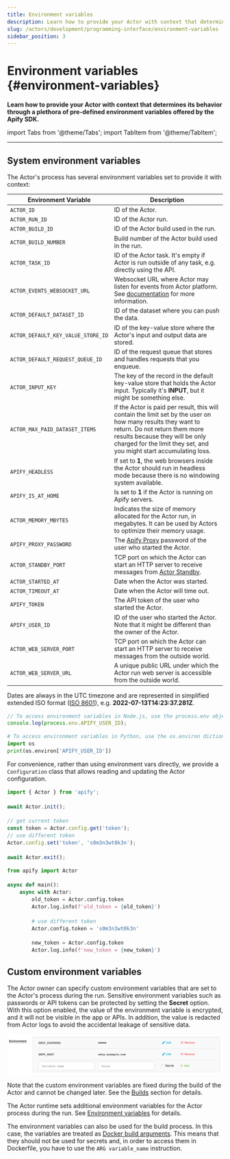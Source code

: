```yaml
---
title: Environment variables
description: Learn how to provide your Actor with context that determines its behavior through a plethora of pre-defined environment variables offered by the Apify SDK.
slug: /actors/development/programming-interface/environment-variables
sidebar_position: 3
---
```


# Environment variables {#environment-variables}

**Learn how to provide your Actor with context that determines its behavior through a plethora of pre-defined environment variables offered by the Apify SDK.**

import Tabs from '@theme/Tabs';
import TabItem from '@theme/TabItem';

---

## System environment variables

The Actor's process has several environment variables set to provide it with context:

| Environment Variable               | Description                                                                                                                                                                                                                                            |
|------------------------------------|--------------------------------------------------------------------------------------------------------------------------------------------------------------------------------------------------------------------------------------------------------|
| `ACTOR_ID`                         | ID of the Actor.                                                                                                                                                                                                                                       |
| `ACTOR_RUN_ID`                     | ID of the Actor run.                                                                                                                                                                                                                                   |
| `ACTOR_BUILD_ID`                   | ID of the Actor build used in the run.                                                                                                                                                                                                                 |
| `ACTOR_BUILD_NUMBER`               | Build number of the Actor build used in the run.                                                                                                                                                                                                       |
| `ACTOR_TASK_ID`                    | ID of the Actor task. It's empty if Actor is run outside of any task, e.g. directly using the API.                                                                                                                                                     |
| `ACTOR_EVENTS_WEBSOCKET_URL`       | Websocket URL where Actor may listen for events from Actor platform. See [documentation](/sdk/js/api/apify/class/PlatformEventManager) for more information.                                                                                           |
| `ACTOR_DEFAULT_DATASET_ID`         | ID of the dataset where you can push the data.                                                                                                                                                                                                         |
| `ACTOR_DEFAULT_KEY_VALUE_STORE_ID` | ID of the key-value store where the Actor's input and output data are stored.                                                                                                                                                                          |
| `ACTOR_DEFAULT_REQUEST_QUEUE_ID`   | ID of the request queue that stores and handles requests that you enqueue.                                                                                                                                                                             |
| `ACTOR_INPUT_KEY`                  | The key of the record in the default key-value store that holds the Actor input. Typically it's **INPUT**, but it might be something else.                                                                                                             |
| `ACTOR_MAX_PAID_DATASET_ITEMS`     | If the Actor is paid per result, this will contain the limit set by the user on how many results they want to return. Do not return them more results because they will be only charged for the limit they set, and you might start accumulating loss. |
| `APIFY_HEADLESS`                   | If set to **1**, the web browsers inside the Actor should run in headless mode because there is no windowing system available.                                                                                                                         |
| `APIFY_IS_AT_HOME`                 | Is set to **1** if the Actor is running on Apify servers.                                                                                                                                                                                              |
| `ACTOR_MEMORY_MBYTES`              | Indicates the size of memory allocated for the Actor run, in megabytes. It can be used by Actors to optimize their memory usage.                                                                                                                       |
| `APIFY_PROXY_PASSWORD`             | The [Apify Proxy](../../../proxy/index.md) password of the user who started the Actor.                                                                                                                                                                 |
| `ACTOR_STANDBY_PORT`               | TCP port on which the Actor can start an HTTP server to receive messages from [Actor Standby](./actor_standby.md). |
| `ACTOR_STARTED_AT`                 | Date when the Actor was started.                                                                                                                                                                                                                       |
| `ACTOR_TIMEOUT_AT`                 | Date when the Actor will time out.                                                                                                                                                                                                                     |
| `APIFY_TOKEN`                      | The API token of the user who started the Actor.                                                                                                                                                                                                       |
| `APIFY_USER_ID`                    | ID of the user who started the Actor. Note that it might be different than the owner of the Actor.                                                                                                                                                     |
| `ACTOR_WEB_SERVER_PORT`            | TCP port on which the Actor can start an HTTP server to receive messages from the outside world.                                                                                                                                                       |
| `ACTOR_WEB_SERVER_URL`             | A unique public URL under which the Actor run web server is accessible from the outside world.                                                                                                                                                         |

<!-- vale Microsoft.RangeFormat = NO -->
Dates are always in the UTC timezone and are represented in simplified extended ISO format ([ISO 8601](https://en.wikipedia.org/wiki/ISO_8601)), e.g. **2022-07-13T14:23:37.281Z**.
<!-- vale Microsoft.RangeFormat = YES -->

<Tabs groupId="main">
<TabItem value="JavaScript" label="JavaScript">

```js
// To access environment variables in Node.js, use the process.env object
console.log(process.env.APIFY_USER_ID);
```

</TabItem>
<TabItem value="Python" label="Python">

```python
# To access environment variables in Python, use the os.environ dictionary:
import os
print(os.environ['APIFY_USER_ID'])
```

</TabItem>
</Tabs>

For convenience, rather than using environment vars directly, we provide a `Configuration` class
that allows reading and updating the Actor configuration.

<Tabs groupId="main">
<TabItem value="JavaScript" label="JavaScript">

```js
import { Actor } from 'apify';

await Actor.init();

// get current token
const token = Actor.config.get('token');
// use different token
Actor.config.set('token', 's0m3n3wt0k3n');

await Actor.exit();
```

</TabItem>
<TabItem value="Python" label="Python">

```python
from apify import Actor

async def main():
    async with Actor:
        old_token = Actor.config.token
        Actor.log.info(f'old_token = {old_token}')

        # use different token
        Actor.config.token = 's0m3n3wt0k3n'

        new_token = Actor.config.token
        Actor.log.info(f'new_token = {new_token}')
```

</TabItem>
</Tabs>

## [](#custom-environment-variables)Custom environment variables

The Actor owner can specify custom environment variables that are set to the Actor's process during the run. Sensitive environment variables such as passwords or API tokens can be protected by setting the **Secret** option. With this option enabled, the value of the environment variable is encrypted, and it will not be visible in the app or APIs. In addition, the value is redacted from Actor logs to avoid the accidental leakage of sensitive data.

![Custom environment variables](./images/environment-vatiables-source.png)

Note that the custom environment variables are fixed during the build of the Actor and cannot be changed later. See the [Builds](../builds_and_runs/builds.md) section for details.

The Actor runtime sets additional environment variables for the Actor process during the run. See [Environment variables](./environment_variables.md) for details.

The environment variables can also be used for the build process. In this case, the variables are treated as [Docker build arguments](https://docs.docker.com/engine/reference/builder/#arg). This means that they should not be used for secrets and, in order to access them in Dockerfile, you have to use the `ARG variable_name` instruction.
